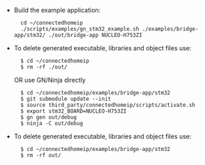 -   Build the example application:

          cd ~/connectedhomeip
          ./scripts/examples/gn_stm32_example.sh ./examples/bridge-app/stm32/ ./out/bridge-app NUCLEO-H753ZI

*   To delete generated executable, libraries and object files use:

          $ cd ~/connectedhomeip
          $ rm -rf ./out/

    OR use GN/Ninja directly

          $ cd ~/connectedhomeip/examples/bridge-app/stm32
          $ git submodule update --init
          $ source third_party/connectedhomeip/scripts/activate.sh
          $ export stm32_BOARD=NUCLEO-H753ZI
          $ gn gen out/debug
          $ ninja -C out/debug

*   To delete generated executable, libraries and object files use:

          $ cd ~/connectedhomeip/examples/bridge-app/stm32
          $ rm -rf out/

